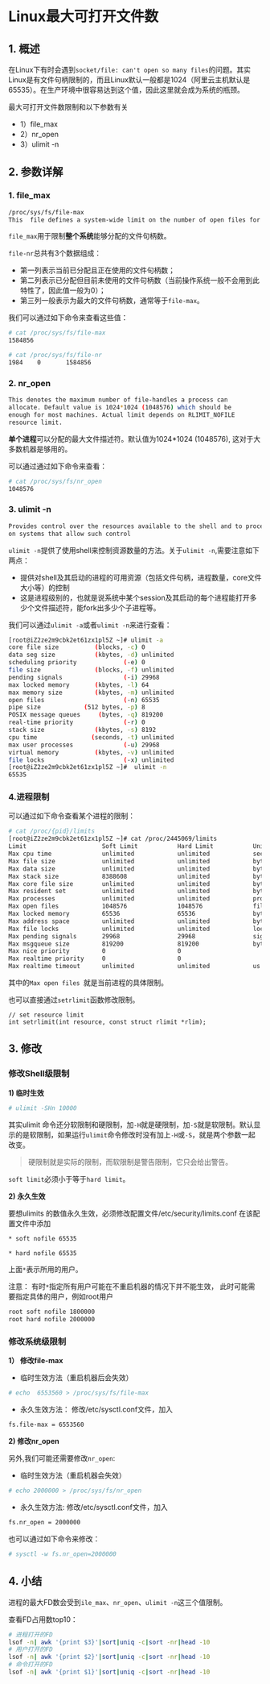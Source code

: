 # Linux最大可打开文件数

## 1. 概述

在Linux下有时会遇到`socket/file: can't open so many files`的问题。其实Linux是有文件句柄限制的，而且Linux默认一般都是1024（阿里云主机默认是65535）。在生产环境中很容易达到这个值，因此这里就会成为系统的瓶颈。

最大可打开文件数限制和以下参数有关

* 1）file_max
* 2）nr_open
* 3）ulimit -n



## 2. 参数详解

### 1. file_max

```sh
/proc/sys/fs/file-max
This  file defines a system-wide limit on the number of open files for all processes. 
```



`file_max`用于限制**整个系统**能够分配的文件句柄数。

`file-nr`总共有3个数据组成： 

* 第一列表示当前已分配且正在使用的文件句柄数；
*  第二列表示已分配但目前未使用的文件句柄数（当前操作系统一般不会用到此特性了，因此值一般为0）；
*  第三列一般表示为最大的文件句柄数，通常等于`file-max`。



我们可以通过如下命令来查看这些值：

```sh
# cat /proc/sys/fs/file-max
1584856

# cat /proc/sys/fs/file-nr
1984    0       1584856
```



### 2. nr_open

```sh
This denotes the maximum number of file-handles a process can
allocate. Default value is 1024*1024 (1048576) which should be
enough for most machines. Actual limit depends on RLIMIT_NOFILE
resource limit.
```

**单个进程**可以分配的最大文件描述符。默认值为1024*1024 (1048576), 这对于大多数机器是够用的。

可以通过通过如下命令来查看：

```sh
# cat /proc/sys/fs/nr_open
1048576
```



### 3. ulimit -n

```sh
Provides control over the resources available to the shell and to processes started by it, 
on systems that allow such control
```

`ulimit -n`提供了使用shell来控制资源数量的方法。关于`ulimit -n`,需要注意如下两点：

- 提供对shell及其启动的进程的可用资源（包括文件句柄，进程数量，core文件大小等）的控制
- 这是进程级别的，也就是说系统中某个session及其启动的每个进程能打开多少个文件描述符，能fork出多少个子进程等。

我们可以通过`ulimit -a`或者`ulimit -n`来进行查看：

```sh
[root@iZ2ze2m9cbk2et61zx1pl5Z ~]# ulimit -a
core file size          (blocks, -c) 0
data seg size           (kbytes, -d) unlimited
scheduling priority             (-e) 0
file size               (blocks, -f) unlimited
pending signals                 (-i) 29968
max locked memory       (kbytes, -l) 64
max memory size         (kbytes, -m) unlimited
open files                      (-n) 65535
pipe size            (512 bytes, -p) 8
POSIX message queues     (bytes, -q) 819200
real-time priority              (-r) 0
stack size              (kbytes, -s) 8192
cpu time               (seconds, -t) unlimited
max user processes              (-u) 29968
virtual memory          (kbytes, -v) unlimited
file locks                      (-x) unlimited
[root@iZ2ze2m9cbk2et61zx1pl5Z ~]#  ulimit -n
65535
```

### 4.进程限制

可以通过如下命令查看某个进程的限制：

```sh
# cat /proc/{pid}/limits
[root@iZ2ze2m9cbk2et61zx1pl5Z ~]# cat /proc/2445069/limits
Limit                     Soft Limit           Hard Limit           Units     
Max cpu time              unlimited            unlimited            seconds   
Max file size             unlimited            unlimited            bytes     
Max data size             unlimited            unlimited            bytes     
Max stack size            8388608              unlimited            bytes     
Max core file size        unlimited            unlimited            bytes     
Max resident set          unlimited            unlimited            bytes     
Max processes             unlimited            unlimited            processes 
Max open files            1048576              1048576              files     
Max locked memory         65536                65536                bytes     
Max address space         unlimited            unlimited            bytes     
Max file locks            unlimited            unlimited            locks     
Max pending signals       29968                29968                signals   
Max msgqueue size         819200               819200               bytes     
Max nice priority         0                    0                    
Max realtime priority     0                    0                    
Max realtime timeout      unlimited            unlimited            us  
```

其中的`Max open files `就是当前进程的具体限制。

也可以直接通过`setrlimit`函数修改限制。

```
// set resource limit
int setrlimit(int resource, const struct rlimit *rlim);
```

## 3. 修改

### 修改Shell级限制

**1) 临时生效**

```sh
# ulimit -SHn 10000
```

其实ulimit 命令还分软限制和硬限制，加`-H`就是硬限制，加`-S`就是软限制。默认显示的是软限制，如果运行`ulimit`命令修改时没有加上`-H`或`-S`，就是两个参数一起改变。

> 硬限制就是实际的限制，而软限制是警告限制，它只会给出警告。

`soft limit`必须小于等于`hard limit`。

**2) 永久生效**

要想ulimits 的数值永久生效，必须修改配置文件/etc/security/limits.conf 在该配置文件中添加

```sh
* soft nofile 65535

* hard nofile 65535  
```

上面`*`表示所用的用户。

注意： 有时`*`指定所有用户可能在不重启机器的情况下并不能生效， 此时可能需要指定具体的用户，例如root用户

```sh
root soft nofile 1800000
root hard nofile 2000000
```



### 修改系统级限制

**1） 修改file-max**

- 临时生效方法（重启机器后会失效）

```sh
# echo  6553560 > /proc/sys/fs/file-max
```

- 永久生效方法： 修改/etc/sysctl.conf文件，加入

```sh
fs.file-max = 6553560 
```

**2) 修改nr_open**

另外,我们可能还需要修改`nr_open`:

- 临时生效方法（重启机器会失效）

```sh
# echo 2000000 > /proc/sys/fs/nr_open
```

- 永久生效方法: 修改/etc/sysctl.conf文件，加入

```sh
fs.nr_open = 2000000
```

也可以通过如下命令来修改：

```sh
# sysctl -w fs.nr_open=2000000
```



## 4. 小结 

进程的最大FD数会受到`ile_max`、`nr_open`、`ulimit -n`这三个值限制。

查看FD占用数top10：

```sh
# 进程打开的FD
lsof -n| awk '{print $3}'|sort|uniq -c|sort -nr|head -10
# 用户打开的FD
lsof -n| awk '{print $2}'|sort|uniq -c|sort -nr|head -10
# 命令打开的FD
lsof -n| awk '{print $1}'|sort|uniq -c|sort -nr|head -10
```